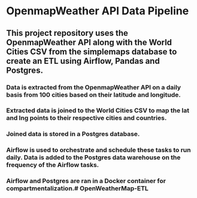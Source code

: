 # OpenmapWeather API Data Pipeline

## This project repository uses the OpenmapWeather API along with the World Cities CSV from the simplemaps database to create an ETL using Airflow, Pandas and Postgres.

### Data is extracted from the OpenmapWeather API on a daily basis from 100 cities based on their latitude and longitude. 
### Extracted data is joined to the World Cities CSV to map the lat and lng points to their respective cities and countries.
### Joined data is stored in a Postgres database.
### Airflow is used to orchestrate and schedule these tasks to run daily. Data is added to the Postgres data warehouse on the frequency of the Airflow tasks.
### Airflow and Postgres are ran in a Docker container for compartmentalization.# OpenWeatherMap-ETL
